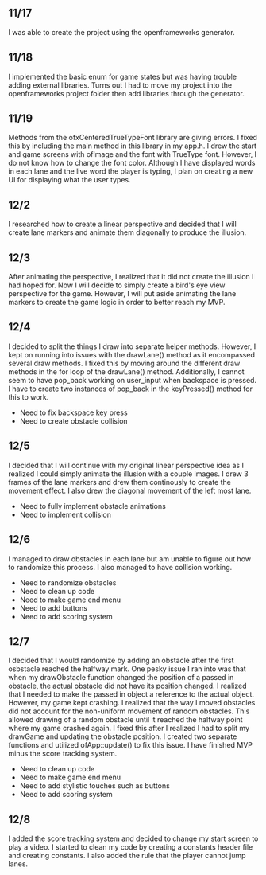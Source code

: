 ## 11/17
I was able to create the project using the openframeworks generator.

## 11/18
I implemented the basic enum for game states but was having trouble adding external libraries. Turns out I had to move my project into the openframeworks project folder then add libraries through the generator.

## 11/19
Methods from the ofxCenteredTrueTypeFont library are giving errors. I fixed this by including the main method in this library in my app.h. I drew the start and game screens with ofImage and the font with TrueType font. However, I do not know how to change the font color. Although I have displayed words in each lane and the live word the player is typing, I plan on creating a new UI for displaying what the user types. 

## 12/2
I researched how to create a linear perspective and decided that I will create lane markers and animate them diagonally to produce the illusion. 

## 12/3 
After animating the perspective, I realized that it did not create the illusion I had hoped for. Now I will decide to simply create a bird's eye view perspective for the game. However, I will put aside animating the lane markers to create the game logic in order to better reach my MVP.

## 12/4
I decided to split the things I draw into separate helper methods. However, I kept on running into issues with the drawLane() method as it encompassed several draw methods. I fixed this by moving around the different draw methods in the for loop of the drawLane() method. Additionally, I cannot seem to have pop_back working on user_input when backspace is pressed. I have to create two instances of pop_back in the keyPressed() method for this to work. 
* Need to fix backspace key press
* Need to create obstacle collision

## 12/5
I decided that I will continue with my original linear perspective idea as I realized I could simply animate the illusion with a couple images. I drew 3 frames of the lane markers and drew them continously to create the movement effect. I also drew the diagonal movement of the left most lane. 
 * Need to fully implement obstacle animations 
 * Need to implement collision

## 12/6
I managed to draw obstacles in each lane but am unable to figure out how to randomize this process. I also managed to have collision working. 
* Need to randomize obstacles
* Need to clean up code
* Need to make game end menu 
* Need to add buttons
* Need to add scoring system

## 12/7
I decided that I would randomize by adding an obstacle after the first osbstacle reached the halfway mark. One pesky issue I ran into was that when my drawObstacle function changed the position of a passed in obstacle, the actual obstacle did not have its position changed. I realized that I needed to make the passed in object a reference to the actual object. However, my game kept crashing. I realized that the way I moved obstacles did not account for the non-uniform movement of random obstacles. This allowed drawing of a random obstacle until it reached the halfway point where my game crashed again. I fixed this after I realized I had to split my drawGame and updating the obstacle position. I created two separate functions and utilized ofApp::update() to fix this issue. I have finished MVP minus the score tracking system.
* Need to clean up code
* Need to make game end menu
* Need to add stylistic touches such as buttons
* Need to add scoring system

## 12/8
I added the score tracking system and decided to change my start screen to play a video. I started to clean my code by creating a constants header file and creating constants. I also added the rule that the player cannot jump lanes.
